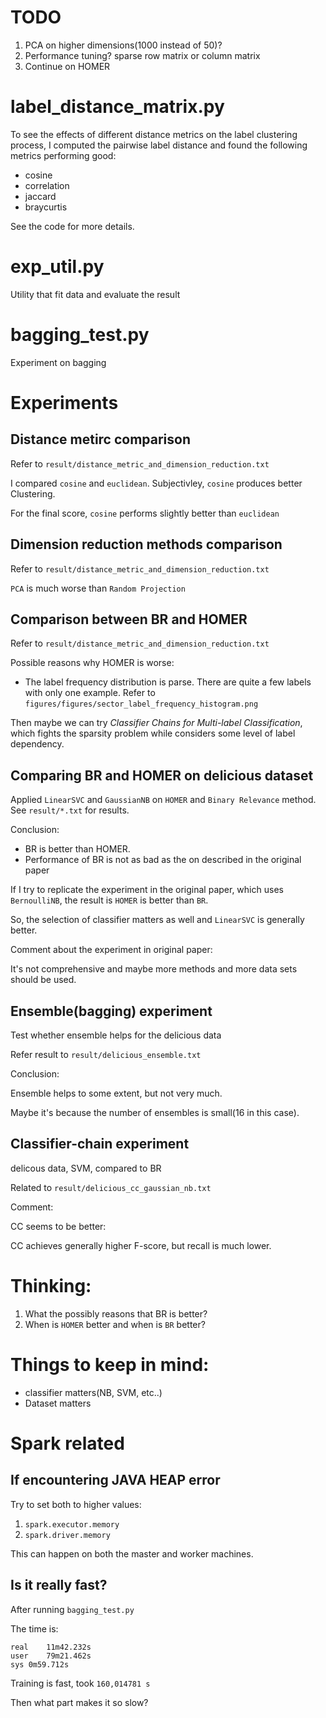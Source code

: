 # TODO

1. PCA on higher dimensions(1000 instead of 50)?
2. Performance tuning? sparse row matrix or column matrix
3. Continue on HOMER

# label_distance_matrix.py

To see the effects of different distance metrics on the label clustering process, I computed the pairwise label distance and found the following metrics performing good:

- cosine
- correlation
- jaccard
- braycurtis

See the code for more details.

# exp_util.py

Utility that fit data and evaluate the result

# bagging_test.py

Experiment on bagging

# Experiments

## Distance metirc comparison

Refer to `result/distance_metric_and_dimension_reduction.txt`

I compared `cosine` and `euclidean`. Subjectivley, `cosine` produces better Clustering.

For the final score, `cosine` performs slightly better than `euclidean`

## Dimension reduction methods comparison

Refer to `result/distance_metric_and_dimension_reduction.txt`

`PCA` is much worse than `Random Projection`

## Comparison between BR and HOMER

Refer to `result/distance_metric_and_dimension_reduction.txt`

Possible reasons why HOMER is worse:

- The label frequency distribution is parse. There are quite a few labels with only one example. Refer to `figures/figures/sector_label_frequency_histogram.png`

Then maybe we can try *Classifier Chains for Multi-label Classification*, which fights the sparsity problem while considers some level of label dependency.

## Comparing BR and HOMER on delicious dataset

Applied `LinearSVC` and `GaussianNB` on `HOMER` and `Binary Relevance` method. See `result/*.txt` for results.

Conclusion:

- BR is better than HOMER.
- Performance of BR is not as bad as the on described in the original paper

If I try to replicate the experiment in the original paper, which uses `BernoulliNB`, the result is `HOMER` is better than `BR`.

So, the selection of classifier matters as well and `LinearSVC` is generally better.

Comment about the experiment in original paper:

It's not comprehensive and maybe more methods and more data sets should be used.

## Ensemble(bagging) experiment

Test whether ensemble helps for the delicious data

Refer result to `result/delicious_ensemble.txt`

Conclusion:

Ensemble helps to some extent, but not very much.

Maybe it's because the number of ensembles is small(16 in this case).

## Classifier-chain experiment

delicous data, SVM, compared to BR

Related to `result/delicious_cc_gaussian_nb.txt`

Comment:

CC seems to be better:

CC achieves generally higher F-score, but recall is much lower.

# Thinking:
1. What the possibly reasons that BR is better?
2. When is `HOMER` better and when is `BR` better?

# Things to keep in mind:

- classifier matters(NB, SVM, etc..)
- Dataset matters

# Spark related

## If encountering JAVA HEAP error

Try to set both to higher values:

1. `spark.executor.memory`
2. `spark.driver.memory`


This can happen on both the master and worker machines.

## Is it really fast?

After running `bagging_test.py`

The time is:

```
real	11m42.232s
user	79m21.462s
sys	0m59.712s
```

Training is fast, took `160,014781 s`

Then what part makes it so slow?
